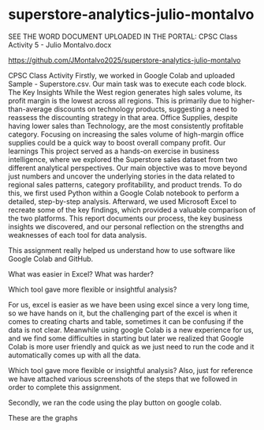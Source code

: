 # superstore-analytics-julio-montalvo

SEE THE WORD DOCUMENT UPLOADED IN THE PORTAL:
CPSC Class Activity 5 - Julio Montalvo.docx

https://github.com/JMontalvo2025/superstore-analytics-julio-montalvo


CPSC Class Activity 
Firstly, we worked in Google Colab and uploaded Sample - Superstore.csv. Our main task was to execute each code block.
The Key Insights 
While the West region generates high sales volume, its profit margin is the lowest across all regions. This is primarily due to higher-than-average discounts on technology products, suggesting a need to reassess the discounting strategy in that area. 
Office Supplies, despite having lower sales than Technology, are the most consistently profitable category. Focusing on increasing the sales volume of high-margin office supplies could be a quick way to boost overall company profit.
Our learnings 
This project served as a hands-on exercise in business intelligence, where we explored the Superstore sales dataset from two different analytical perspectives. Our main objective was to move beyond just numbers and uncover the underlying stories in the data related to regional sales patterns, category profitability, and product trends. To do this, we first used Python within a Google Colab notebook to perform a detailed, step-by-step analysis. Afterward, we used Microsoft Excel to recreate some of the key findings, which provided a valuable comparison of the two platforms. This report documents our process, the key business insights we discovered, and our personal reflection on the strengths and weaknesses of each tool for data analysis.

This assignment really helped us understand how to use software like Google Colab and GitHub. 

What was easier in Excel? What was harder?

Which tool gave more flexible or insightful analysis?


For us, excel is easier as we have been using excel since a very long time, so we have hands on it, but the challenging part of the excel is when it comes to creating charts and table, sometimes it can be confusing if the data is not clear. Meanwhile using google Colab is a new experience for us, and we find some difficulties in starting but later we realized that Google Colab is more user friendly and quick as we just need to run the code and it automatically comes up with all the data.

Which tool gave more flexible or insightful analysis?
Also, just for reference we have attached various screenshots of the steps that we followed in order to complete this assignment.

 

Secondly, we ran the code using the play button on google colab.

 
 

 

 





These are the graphs 
 
  

 
 
 
 
